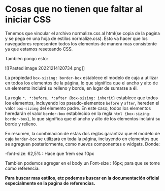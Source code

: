 # Cosas que no tienen que faltar al iniciar CSS
Tenemos que vincular el archivo normalize.css al html(se copia de la pagina y se pega en una hoja de estilos normalize.css). Esto va hacer que los navegadores representen todos los elementos de manera mas consistente ya que estamos reseteando CSS.

También pongo esto:

![[Pasted image 20221214120734.png]]

La propiedad `box-sizing: border-box` establece el modelo de caja a utilizar en todos los elementos de la página, lo que significa que el ancho y alto de un elemento incluirá su relleno y borde, en lugar de sumarse a él.

La regla `*, *:before, *:after {box-sizing: inherit}` establece que todos los elementos, incluyendo los pseudo-elementos `before` y `after`, hereden el valor `box-sizing` del elemento padre. En este caso, todos los elementos heredarán el valor `border-box` establecido en la regla `html {box-sizing: border-box}`, lo que significa que el ancho y alto de los elementos incluirá su borde y relleno.

En resumen, la combinación de estas dos reglas garantiza que el modelo de caja `border-box` se utilizará en toda la página, incluyendo en elementos que se agreguen posteriormente, como nuevos componentes o widgets.
Donde:


-font-size: 62,5% : Hace que 1rem sea 10px

También podemos agregar en el body un Font-size : 16px; para que se tome como referencia.

**Para buscar mas estilos, etc podemos buscar en la documentación oficial especialmente en la pagina de referencias.**